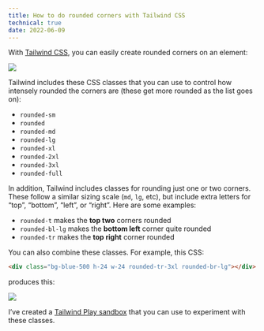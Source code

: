 ```yaml
---
title: How to do rounded corners with Tailwind CSS
technical: true
date: 2022-06-09
---
```


With [Tailwind CSS](https://tailwindcss.com), you can easily create rounded corners on an element: 

![](/github-issues/172966850-c912ec9c-f17c-4a4d-9768-ddb73d65cc49.png)

Tailwind includes these CSS classes that you can use to control how intensely rounded the corners are (these get more rounded as the list goes on): 

- `rounded-sm`
- `rounded`
- `rounded-md`
- `rounded-lg`
- `rounded-xl`
- `rounded-2xl`
- `rounded-3xl`
- `rounded-full`

In addition, Tailwind includes classes for rounding just one or two corners. These follow a similar sizing scale (`md`, `lg`, etc), but include extra letters for “top”, “bottom”, “left”, or “right”. Here are some examples: 

- `rounded-t` makes the **top two** corners rounded
- `rounded-bl-lg` makes the **bottom left** corner quite rounded
- `rounded-tr` makes the **top right** corner rounded

You can also combine these classes. For example, this CSS: 

```html
<div class="bg-blue-500 h-24 w-24 rounded-tr-3xl rounded-br-lg"></div>
```

produces this: 

![](/github-issues/172967271-b6b7332f-9132-44a9-b03b-dc354da81c33.png)

I’ve created a [Tailwind Play sandbox](https://play.tailwindcss.com/NOq2goqpSV) that you can use to experiment with these classes. 